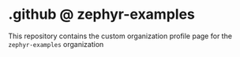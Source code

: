 # .github @ zephyr-examples

This repository contains the custom organization profile page for the
`zephyr-examples` organization
